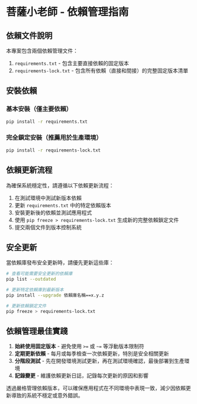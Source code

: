 # 菩薩小老師 - 依賴管理指南

## 依賴文件說明

本專案包含兩個依賴管理文件：

1. `requirements.txt` - 包含主要直接依賴的固定版本
2. `requirements-lock.txt` - 包含所有依賴（直接和間接）的完整固定版本清單

## 安裝依賴

### 基本安裝（僅主要依賴）

```bash
pip install -r requirements.txt
```

### 完全鎖定安裝（推薦用於生產環境）

```bash
pip install -r requirements-lock.txt
```

## 依賴更新流程

為確保系統穩定性，請遵循以下依賴更新流程：

1. 在測試環境中測試新版本依賴
2. 更新 `requirements.txt` 中的特定依賴版本
3. 安裝更新後的依賴並測試應用程式
4. 使用 `pip freeze > requirements-lock.txt` 生成新的完整依賴鎖定文件
5. 提交兩個文件到版本控制系統

## 安全更新

當依賴庫發布安全更新時，請優先更新這些庫：

```bash
# 查看可能需要安全更新的依賴庫
pip list --outdated

# 更新特定依賴庫到最新版本
pip install --upgrade 依賴庫名稱==x.y.z

# 更新依賴鎖定文件
pip freeze > requirements-lock.txt
```

## 依賴管理最佳實踐

1. **始終使用固定版本** - 避免使用 `>=` 或 `~=` 等浮動版本限制符
2. **定期更新依賴** - 每月或每季檢查一次依賴更新，特別是安全相關更新
3. **分階段測試** - 先在開發環境測試更新，再在測試環境確認，最後部署到生產環境
4. **記錄變更** - 維護依賴更新日誌，記錄每次更新的原因和影響

透過嚴格管理依賴版本，可以確保應用程式在不同環境中表現一致，減少因依賴更新導致的系統不穩定或意外錯誤。 